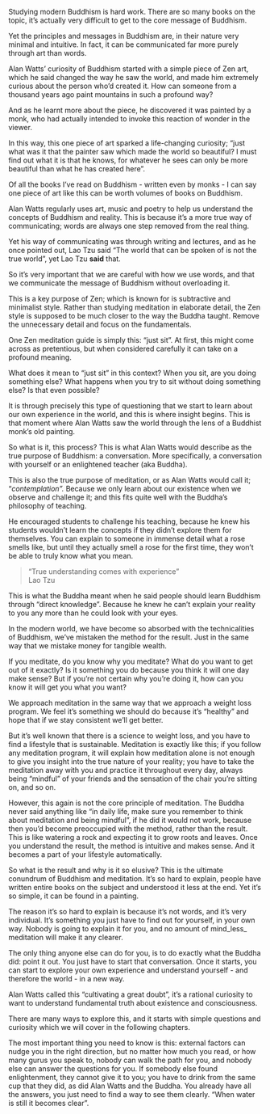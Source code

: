 
Studying modern Buddhism is hard work. There are so many books on the topic, it’s actually very difficult to get to the core message of Buddhism.


Yet the principles and messages in Buddhism are, in their nature very minimal and intuitive. In fact, it can be communicated far more purely through art than words.


Alan Watts’ curiosity of Buddhism started with a simple piece of Zen art, which he said changed the way he saw the world, and made him extremely curious about the person who’d created it. How can someone from a thousand years ago paint mountains in such a profound way?


And as he learnt more about the piece, he discovered it was painted by a monk, who had actually intended to invoke this reaction of wonder in the viewer.


In this way, this one piece of art sparked a life-changing curiosity; “just what was it that the painter saw which made the world so beautiful? I must find out what it is that he knows, for whatever he sees can only be more beautiful than what he has created here”.


Of all the books I’ve read on Buddhism - written even by monks - I can say one piece of art like this can be worth volumes of books on Buddhism. 


Alan Watts regularly uses art, music and poetry to help us understand the concepts of Buddhism and reality. This is because it’s a more true way of communicating; words are always one step removed from the real thing.


Yet his way of communicating was through writing and lectures, and as he once pointed out, Lao Tzu said “The world that can be spoken of is not the true world”, yet Lao Tzu **said** that.


So it’s very important that we are careful with how we use words, and that we communicate the message of Buddhism without overloading it.


This is a key purpose of Zen; which is known for is subtractive and minimalist style. Rather than studying meditation in elaborate detail, the Zen style is supposed to be much closer to the way the Buddha taught. Remove the unnecessary detail and focus on the fundamentals.


One Zen meditation guide is simply this: “just sit”. At first, this might come across as pretentious, but when considered carefully it can take on a profound meaning.


What does it mean to “just sit” in this context? When you sit, are you doing something else? What happens when you try to sit without doing something else? Is that even possible?


It is through precisely this type of questioning that we start to learn about our own experience in the world, and this is where insight begins. This is that moment where Alan Watts saw the world through the lens of a Buddhist monk’s old painting.


So what is it, this process? This is what Alan Watts would describe as the true purpose of Buddhism: a conversation. More specifically, a conversation with yourself or an enlightened teacher (aka Buddha).


This is also the true purpose of meditation, or as Alan Watts would call it; “_contemplation”._ Because we only learn about our existence when we observe and challenge it; and this fits quite well with the Buddha’s philosophy of teaching.


He encouraged students to challenge his teaching, because he knew his students wouldn’t learn the concepts if they didn’t explore them for themselves. You can explain to someone in immense detail what a rose smells like, but until they actually smell a rose for the first time, they won’t be able to truly know what you mean.


> “True understanding comes with experience”  
> Lao Tzu


This is what the Buddha meant when he said people should learn Buddhism through “direct knowledge”. Because he knew he can’t explain your reality to you any more than he could look with your eyes.


In the modern world, we have become so absorbed with the technicalities of Buddhism, we’ve mistaken the method for the result. Just in the same way that we mistake money for tangible wealth.


If you meditate, do you know why you meditate? What do you want to get out of it exactly? Is it something you do because you think it will one day make sense? But if you’re not certain why you’re doing it, how can you know it will get you what you want?


We approach meditation in the same way that we approach a weight loss program. We feel it’s something we should do because it’s “healthy” and hope that if we stay consistent we’ll get better.


But it’s well known that there is a science to weight loss, and you have to find a lifestyle that is sustainable. Meditation is exactly like this; if you follow any meditation program, it will explain how meditation alone is not enough to give you insight into the true nature of your reality; you have to take the meditation away with you and practice it throughout every day, always being “mindful” of your friends and the sensation of the chair you’re sitting on, and so on.


However, this again is not the core principle of meditation. The Buddha never said anything like “in daily life, make sure you remember to think about meditation and being mindful”, if he did it would not work, because then you’d become preoccupied with the method, rather than the result. This is like watering a rock and expecting it to grow roots and leaves. Once you understand the result, the method is intuitive and makes sense. And it becomes a part of your lifestyle automatically.


So what is the result and why is it so elusive? This is the ultimate conundrum of Buddhism and meditation. It’s so hard to explain, people have written entire books on the subject and understood it less at the end. Yet it’s so simple, it can be found in a painting.


The reason it’s so hard to explain is because it’s not words, and it’s very individual. It’s something you just have to find out for yourself, in your own way. Nobody is going to explain it for you, and no amount of mind_less_ meditation will make it any clearer.


The only thing anyone else can do for you, is to do exactly what the Buddha did: point it out. You just have to start that conversation. Once it starts, you can start to explore your own experience and understand yourself - and therefore the world - in a new way. 


Alan Watts called this “cultivating a great doubt”, it’s a rational curiosity to want to understand fundamental truth about existence and consciousness.


There are many ways to explore this, and it starts with simple questions and curiosity which we will cover in the following chapters.


The most important thing you need to know is this: external factors can nudge you in the right direction, but no matter how much you read, or how many gurus you speak to, nobody can walk the path for you, and nobody else can answer the questions for you. If somebody else found enlightenment, they cannot give it to you; you have to drink from the same cup that they did, as did Alan Watts and the Buddha. You already have all the answers, you just need to find a way to see them clearly. “When water is still it becomes clear”.

